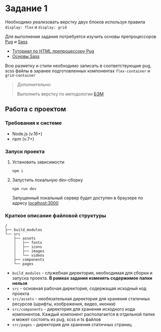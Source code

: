 # Задание 1

Необходимо реализовать верстку двух блоков используя правила `display: flex` и `display: grid`

Для выполнения задания потребуется изучить основы препроцессоров [Pug](https://pugjs.org/language/tags.html) и [Sass](https://sass-lang.com/)
- [Туториал по HTML препроцессору Pug](https://gist.github.com/neretin-trike/53aff5afb76153f050c958b82abd9228)
- [Основы Sass](https://sass-scss.ru/guide/)

Всю разметку и стили необходимо записать в соответствующие pug, scss файлы в заранее подготовленных компонентах `flex-container` и `grid-container`

> Дополнительно:
> 
> Выполнить верстку по методологии [БЭМ](https://ru.bem.info/methodology/quick-start/)

## Работа с проектом

### Требования к системе
- Node.js (v.16+)
- npm (v.7+)

### Запуск проекта
1) Установить зависимости
    ```shell
    npm i
    ```
2) Запустить локальную dev-сборку
    ```shell
    npm run dev
    ```
    Запущенный локальный сервер будет доступен в браузере по адресу [localhost:3000](http://localhost:3000/)

### Краткое описание файловой структуры
```
/
├── build_modules
└── src
    ├── assets
    │   ├── fonts
    │   ├── icons
    │   ├── images
    │   └── videos
    ├── components
    └── pages
```
- `build_modules` - служебная директория, необходимая для сборки и запуска проекта. **В рамках задания изменять содержимое папки нельзя**
- `src` - основная рабочая директория, содержащая исходный код проекта
- `src/assets` - необязательная директория для хранения статичных ресурсов (шрифты, изображения, видео, иконки)
- `src/components` - директория для хранения исходного кода компонентов. Каждый компонент располагается в отдельной папке и может состоять из pug, scss и ts файлов
- `src/pages` - директория для хранения статичных страниц

